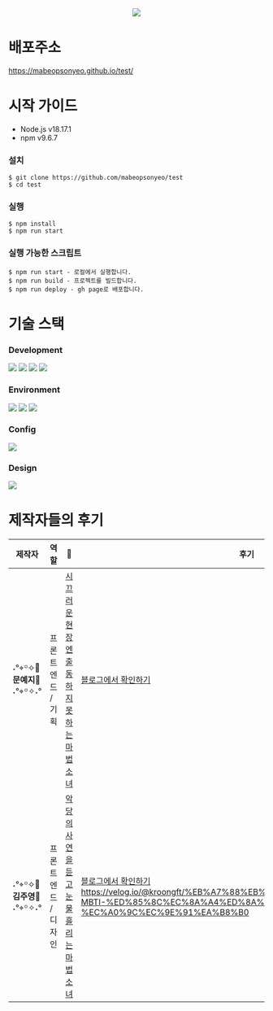 <div align="center">
  <img src="https://github.com/mabeopsonyeo/test/assets/37898263/7106da62-a5cd-4394-95e5-78cacc2b964c" />
</div>

# 배포주소
https://mabeopsonyeo.github.io/test/

# 시작 가이드
- Node.js v18.17.1
- npm v9.6.7
  
### 설치
```
$ git clone https://github.com/mabeopsonyeo/test
$ cd test
```

### 실행
```
$ npm install
$ npm run start
```

### 실행 가능한 스크립트
```
$ npm run start - 로컬에서 실행합니다.
$ npm run build - 프로젝트를 빌드합니다.
$ npm run deploy - gh page로 배포합니다.
```

# 기술 스택
### Development
<img src="https://img.shields.io/badge/TypeScript-3178C6?style=for-the-badge&logo=typescript&logoColor=white"> <img src="https://img.shields.io/badge/React-61DAFB?style=for-the-badge&logo=react&logoColor=black"> <img src="https://img.shields.io/badge/Recoil-3578E5?style=for-the-badge&logo=recoil&logoColor=white"> <img src="https://img.shields.io/badge/styled components-DB7093?style=for-the-badge&logo=styledcomponents&logoColor=white">

### Environment
<img src="https://img.shields.io/badge/Git-F05032?style=for-the-badge&logo=git&logoColor=white"> <img src="https://img.shields.io/badge/GitHub-181717?style=for-the-badge&logo=github&logoColor=white"> <img src="https://img.shields.io/badge/Visual Studio Code-007ACC?style=for-the-badge&logo=visualstudiocode&logoColor=white">

### Config
<img src="https://img.shields.io/badge/NPM-CB3837?style=for-the-badge&logo=npm&logoColor=white">

### Design
<img src="https://img.shields.io/badge/Figma-F24E1E?style=for-the-badge&logo=figma&logoColor=white">


# 제작자들의 후기
|제작자|역할| 🧙 |후기|
|------|---|---|---|
|˖°⌖꙳✧🩵**문예지**🩵˖°⌖꙳✧˖°|프론트엔드 / 기획|[시끄러운 현장엔 출동하지 못하는 마법소녀](https://mabeopsonyeo.github.io/test/results/INTJ/)|[블로그에서 확인하기](https://velog.io/@moonelysian/%EB%88%88-%EB%96%A0%EB%B3%B4%EB%8B%88-%EB%A7%88%EB%B2%95%EC%86%8C%EB%85%80)|
|˖°⌖꙳✧💜**김주영**💜˖°⌖꙳✧˖°|프론트엔드 / 디자인|[악당의 사연을 듣고 눈물 흘리는 마법소녀](https://mabeopsonyeo.github.io/test/results/ENFP/)|[블로그에서 확인하기](https://velog.io/@kroongft/%EB%A7%88%EB%B2%95%EC%86%8C%EB%85%80-MBTI-%ED%85%8C%EC%8A%A4%ED%8A%B8-%EC%A0%9C%EC%9E%91%EA%B8%B0)https://velog.io/@kroongft/%EB%A7%88%EB%B2%95%EC%86%8C%EB%85%80-MBTI-%ED%85%8C%EC%8A%A4%ED%8A%B8-%EC%A0%9C%EC%9E%91%EA%B8%B0|

